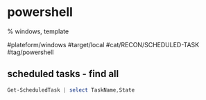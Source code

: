 
# powershell
% windows, template

#plateform/windows #target/local #cat/RECON/SCHEDULED-TASK #tag/powershell 

## scheduled tasks - find all  
```powershell
Get-ScheduledTask | select TaskName,State
```